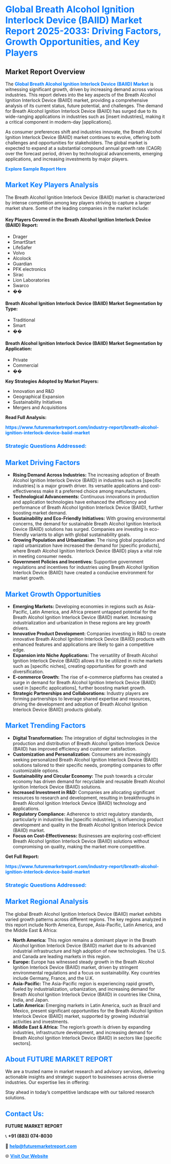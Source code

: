 <h1 style="color: #007BFF;">Global Breath Alcohol Ignition Interlock Device (BAIID) Market Report 2025-2033: Driving Factors, Growth Opportunities, and Key Players</h1>

<section id="overview">
<h2>Market Report Overview</h2>
<p>The <a href="https://www.futuremarketreport.com/industry-report/breath-alcohol-ignition-interlock-device-baiid-market" style="color: #007BFF; text-decoration: none;"><strong>Global Breath Alcohol Ignition Interlock Device (BAIID) Market</strong></a> is witnessing significant growth, driven by increasing demand across various industries. This report delves into the key aspects of the Breath Alcohol Ignition Interlock Device (BAIID) market, providing a comprehensive analysis of its current status, future potential, and challenges. The demand for Breath Alcohol Ignition Interlock Device (BAIID) has surged due to its wide-ranging applications in industries such as [insert industries], making it a critical component in modern-day [applications].</p>
<p>As consumer preferences shift and industries innovate, the Breath Alcohol Ignition Interlock Device (BAIID) market continues to evolve, offering both challenges and opportunities for stakeholders. The global market is expected to expand at a substantial compound annual growth rate (CAGR) over the forecast period, driven by technological advancements, emerging applications, and increasing investments by major players.</p>
</section>

<section id="overview">
<p><a href="https://www.futuremarketreport.com/request-sample/reportId=117379" style="color: #007BFF; text-decoration: none;"><strong>Explore Sample Report Here</strong></a></p>
</section>

<section id="key-players">
<h2 style="color: #007BFF;">Market Key Players Analysis</h2>
<p>The Breath Alcohol Ignition Interlock Device (BAIID) market is characterized by intense competition among key players striving to capture a larger market share. Some of the leading companies in the market include:</p>
<h4>Key Players Covered in the Breath Alcohol Ignition Interlock Device (BAIID) Report:</h4>
<ul><li>Drager</li><li>SmartStart</li><li>LifeSafer</li><li>Volvo</li><li>Alcolock</li><li>Guardian</li><li>PFK electronics</li><li>Sirac</li><li>Lion Laboratories</li><li>Swarco</li><li>��</li></ul>
<h4>Breath Alcohol Ignition Interlock Device (BAIID) Market Segmentation by Type:</h4>
<ul><li>Traditional</li><li>Smart</li><li>��</li></ul>

<h4>Breath Alcohol Ignition Interlock Device (BAIID) Market Segmentation by Application:</h4>
<ul><li>Private</li><li>Commercial</li><li>��</li></ul>
<p><strong>Key Strategies Adopted by Market Players:</strong></p>
<ul>
<li>Innovation and R&D</li>
<li>Geographical Expansion</li>
<li>Sustainability Initiatives</li>
<li>Mergers and Acquisitions</li>
</ul>
</section>

<section>
<p><strong>Read Full Analysis: </strong></p><a href="https://www.futuremarketreport.com/industry-report/breath-alcohol-ignition-interlock-device-baiid-market" style="color: #007BFF; text-decoration: none;"><strong>https://www.futuremarketreport.com/industry-report/breath-alcohol-ignition-interlock-device-baiid-market</strong></a>
<h3 style="color: #007BFF;">Strategic Questions Addressed:</h3>
</section>

<section id="driving-factors">
<h2 style="color: #007BFF;">Market Driving Factors</h2>
<ul>
<li><strong>Rising Demand Across Industries:</strong> The increasing adoption of Breath Alcohol Ignition Interlock Device (BAIID) in industries such as [specific industries] is a major growth driver. Its versatile applications and cost-effectiveness make it a preferred choice among manufacturers.</li>
<li><strong>Technological Advancements:</strong> Continuous innovations in production and application technologies have enhanced the efficiency and performance of Breath Alcohol Ignition Interlock Device (BAIID), further boosting market demand.</li>
<li><strong>Sustainability and Eco-Friendly Initiatives:</strong> With growing environmental concerns, the demand for sustainable Breath Alcohol Ignition Interlock Device (BAIID) solutions has surged. Companies are investing in eco-friendly variants to align with global sustainability goals.</li>
<li><strong>Growing Population and Urbanization:</strong> The rising global population and rapid urbanization have increased the demand for [specific products], where Breath Alcohol Ignition Interlock Device (BAIID) plays a vital role in meeting consumer needs.</li>
<li><strong>Government Policies and Incentives:</strong> Supportive government regulations and incentives for industries using Breath Alcohol Ignition Interlock Device (BAIID) have created a conducive environment for market growth.</li>
</ul>
</section>

<section id="growth-opportunities">
<h2 style="color: #007BFF;">Market Growth Opportunities</h2>
<ul>
<li><strong>Emerging Markets:</strong> Developing economies in regions such as Asia-Pacific, Latin America, and Africa present untapped potential for the Breath Alcohol Ignition Interlock Device (BAIID) market. Increasing industrialization and urbanization in these regions are key growth drivers.</li>
<li><strong>Innovative Product Development:</strong> Companies investing in R&D to create innovative Breath Alcohol Ignition Interlock Device (BAIID) products with enhanced features and applications are likely to gain a competitive edge.</li>
<li><strong>Expansion into Niche Applications:</strong> The versatility of Breath Alcohol Ignition Interlock Device (BAIID) allows it to be utilized in niche markets such as [specific niches], creating opportunities for growth and diversification.</li>
<li><strong>E-commerce Growth:</strong> The rise of e-commerce platforms has created a surge in demand for Breath Alcohol Ignition Interlock Device (BAIID) used in [specific applications], further boosting market growth.</li>
<li><strong>Strategic Partnerships and Collaborations:</strong> Industry players are forming partnerships to leverage shared expertise and resources, driving the development and adoption of Breath Alcohol Ignition Interlock Device (BAIID) products globally.</li>
</ul>
</section>

<section id="trending-factors">
<h2 style="color: #007BFF;">Market Trending Factors</h2>
<ul>
<li><strong>Digital Transformation:</strong> The integration of digital technologies in the production and distribution of Breath Alcohol Ignition Interlock Device (BAIID) has improved efficiency and customer satisfaction.</li>
<li><strong>Customization and Personalization:</strong> Consumers are increasingly seeking personalized Breath Alcohol Ignition Interlock Device (BAIID) solutions tailored to their specific needs, prompting companies to offer customizable options.</li>
<li><strong>Sustainability and Circular Economy:</strong> The push towards a circular economy has driven demand for recyclable and reusable Breath Alcohol Ignition Interlock Device (BAIID) solutions.</li>
<li><strong>Increased Investment in R&D:</strong> Companies are allocating significant resources to research and development, resulting in breakthroughs in Breath Alcohol Ignition Interlock Device (BAIID) technology and applications.</li>
<li><strong>Regulatory Compliance:</strong> Adherence to strict regulatory standards, particularly in industries like [specific industries], is influencing product development and quality in the Breath Alcohol Ignition Interlock Device (BAIID) market.</li>
<li><strong>Focus on Cost-Effectiveness:</strong> Businesses are exploring cost-efficient Breath Alcohol Ignition Interlock Device (BAIID) solutions without compromising on quality, making the market more competitive.</li>
</ul>
</section>

<section>
<p><strong>Get Full Report: </strong></p><a href="https://www.futuremarketreport.com/industry-report/breath-alcohol-ignition-interlock-device-baiid-market" style="color: #007BFF; text-decoration: none;"><strong>https://www.futuremarketreport.com/industry-report/breath-alcohol-ignition-interlock-device-baiid-market</strong></a>
<h3 style="color: #007BFF;">Strategic Questions Addressed:</h3>
</section>


<section id="regional-analysis">
<h2 style="color: #007BFF;">Market Regional Analysis</h2>
<p>The global Breath Alcohol Ignition Interlock Device (BAIID) market exhibits varied growth patterns across different regions. The key regions analyzed in this report include North America, Europe, Asia-Pacific, Latin America, and the Middle East & Africa:</p>
<ul>
<li><strong>North America:</strong> This region remains a dominant player in the Breath Alcohol Ignition Interlock Device (BAIID) market due to its advanced industrial infrastructure and high adoption of new technologies. The U.S. and Canada are leading markets in this region.</li>
<li><strong>Europe:</strong> Europe has witnessed steady growth in the Breath Alcohol Ignition Interlock Device (BAIID) market, driven by stringent environmental regulations and a focus on sustainability. Key countries include Germany, France, and the U.K.</li>
<li><strong>Asia-Pacific:</strong> The Asia-Pacific region is experiencing rapid growth, fueled by industrialization, urbanization, and increasing demand for Breath Alcohol Ignition Interlock Device (BAIID) in countries like China, India, and Japan.</li>
<li><strong>Latin America:</strong> Emerging markets in Latin America, such as Brazil and Mexico, present significant opportunities for the Breath Alcohol Ignition Interlock Device (BAIID) market, supported by growing industrial activities and investments.</li>
<li><strong>Middle East & Africa:</strong> The region’s growth is driven by expanding industries, infrastructure development, and increasing demand for Breath Alcohol Ignition Interlock Device (BAIID) in sectors like [specific sectors].</li>
</ul>
</section>

<footer>
<h2 style="color: #007BFF;">About FUTURE MARKET REPORT</h2>
<p>We are a trusted name in market research and advisory services, delivering actionable insights and strategic support to businesses across diverse industries. Our expertise lies in offering:</p>

<p>Stay ahead in today’s competitive landscape with our tailored research solutions.</p>

<h2 style="color: #007BFF;">Contact Us:</h2>
<p><strong>FUTURE MARKET REPORT</strong></p>
<p>📞 <strong>+91 (883) 074-8030</strong></p>
<p>📧 <strong><a href="mailto:help@futuremarketreport.com" style="color: #007BFF;">help@futuremarketreport.com</a></strong></p>
<p>🌐 <strong><a href="https://www.futuremarketreport.com/" style="color: #007BFF;">Visit Our Website</a></strong></p>
</footer>